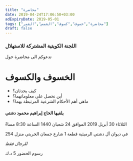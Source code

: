```yaml
---
title: "محاضرة"
date: 2019-04-24T17:06:50+03:00
adExpiryDate: 2019-05-01
tags: ["محاضرة","خسوف","كسوف","الشمس","القمر"]
draft: false
---
```



### اللجنة الكويتية المشتركة للاستهلال
تدعوكم الى محاضرة حول
# الخسوف والكسوف
- كيف يحدثان؟
- أين نحصل على معلوماتهما؟
- ماهي أهم الأحكام الشرعية المرتبطة بهما؟

#### **يلقيها الحاج إبراهيم محمود دشتي**

الثلاثاء 30 أبريل 2019 الموافق 24 شعبان 1440 الساعة 8:30 مساءً

في ديوان آل دشتي الرميثية قطعة 1 شارع جمعان الحريتي منزل 254

*للرجال فقط*

رسوم الحضور 5 د.ك